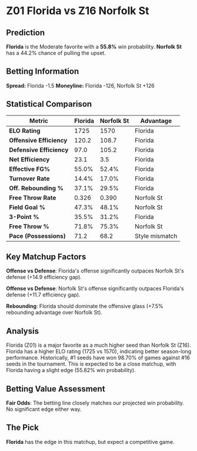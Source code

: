 # Z01 Florida vs Z16 Norfolk St

## Prediction
**Florida** is the Moderate favorite with a **55.8%** win probability.
**Norfolk St** has a 44.2% chance of pulling the upset.

## Betting Information
**Spread:** Florida -1.5
**Moneyline:** Florida -126, Norfolk St +126

## Statistical Comparison

| Metric | Florida | Norfolk St | Advantage |
|--------|-----------------|-----------------|----------|
| **ELO Rating** | 1725 | 1570 | Florida |
| **Offensive Efficiency** | 120.2 | 108.7 | Florida |
| **Defensive Efficiency** | 97.0 | 105.2 | Florida |
| **Net Efficiency** | 23.1 | 3.5 | Florida |
| **Effective FG%** | 55.0% | 52.4% | Florida |
| **Turnover Rate** | 14.4% | 17.0% | Florida |
| **Off. Rebounding %** | 37.1% | 29.5% | Florida |
| **Free Throw Rate** | 0.326 | 0.390 | Norfolk St |
| **Field Goal %** | 47.3% | 48.1% | Norfolk St |
| **3-Point %** | 35.5% | 31.2% | Florida |
| **Free Throw %** | 71.8% | 75.3% | Norfolk St |
| **Pace (Possessions)** | 71.2 | 68.2 | Style mismatch |

## Key Matchup Factors

**Offense vs Defense**: Florida's offense significantly outpaces Norfolk St's defense (+14.9 efficiency gap).

**Offense vs Defense**: Norfolk St's offense significantly outpaces Florida's defense (+11.7 efficiency gap).

**Rebounding**: Florida should dominate the offensive glass (+7.5% rebounding advantage over Norfolk St).

## Analysis

Florida (Z01) is a major favorite as a much higher seed than Norfolk St (Z16). Florida has a higher ELO rating (1725 vs 1570), indicating better season-long performance. Historically, #1 seeds have won 98.70% of games against #16 seeds in the tournament. This is expected to be a close matchup, with Florida having a slight edge (55.82% win probability).

## Betting Value Assessment

**Fair Odds**: The betting line closely matches our projected win probability. No significant edge either way.

## The Pick

**Florida** has the edge in this matchup, but expect a competitive game.

